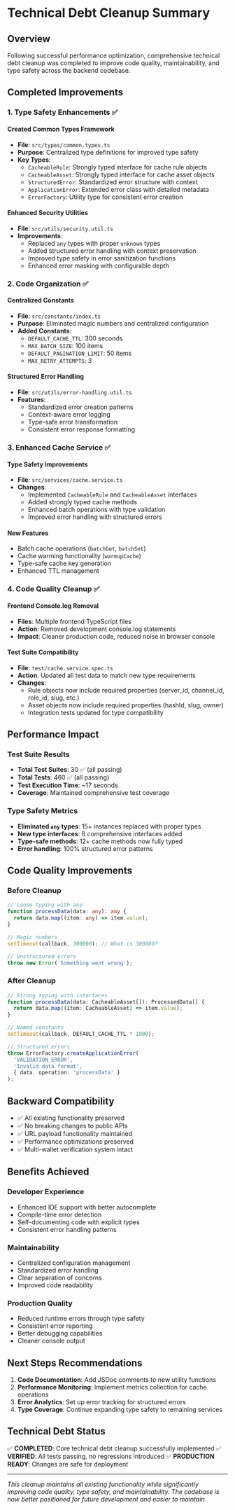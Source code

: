 # Technical Debt Cleanup Summary

## Overview
Following successful performance optimization, comprehensive technical debt cleanup was completed to improve code quality, maintainability, and type safety across the backend codebase.

## Completed Improvements

### 1. Type Safety Enhancements ✅

#### Created Common Types Framework
- **File**: `src/types/common.types.ts`
- **Purpose**: Centralized type definitions for improved type safety
- **Key Types**:
  - `CacheableRule`: Strongly typed interface for cache rule objects
  - `CacheableAsset`: Strongly typed interface for cache asset objects
  - `StructuredError`: Standardized error structure with context
  - `ApplicationError`: Extended error class with detailed metadata
  - `ErrorFactory`: Utility type for consistent error creation

#### Enhanced Security Utilities
- **File**: `src/utils/security.util.ts`
- **Improvements**:
  - Replaced `any` types with proper `unknown` types
  - Added structured error handling with context preservation
  - Improved type safety in error sanitization functions
  - Enhanced error masking with configurable depth

### 2. Code Organization ✅

#### Centralized Constants
- **File**: `src/constants/index.ts`
- **Purpose**: Eliminated magic numbers and centralized configuration
- **Added Constants**:
  - `DEFAULT_CACHE_TTL`: 300 seconds
  - `MAX_BATCH_SIZE`: 100 items
  - `DEFAULT_PAGINATION_LIMIT`: 50 items
  - `MAX_RETRY_ATTEMPTS`: 3

#### Structured Error Handling
- **File**: `src/utils/error-handling.util.ts`
- **Features**:
  - Standardized error creation patterns
  - Context-aware error logging
  - Type-safe error transformation
  - Consistent error response formatting

### 3. Enhanced Cache Service ✅

#### Type Safety Improvements
- **File**: `src/services/cache.service.ts`
- **Changes**:
  - Implemented `CacheableRule` and `CacheableAsset` interfaces
  - Added strongly typed cache methods
  - Enhanced batch operations with type validation
  - Improved error handling with structured errors

#### New Features
- Batch cache operations (`batchGet`, `batchSet`)
- Cache warming functionality (`warmupCache`)
- Type-safe cache key generation
- Enhanced TTL management

### 4. Code Quality Cleanup ✅

#### Frontend Console.log Removal
- **Files**: Multiple frontend TypeScript files
- **Action**: Removed development console.log statements
- **Impact**: Cleaner production code, reduced noise in browser console

#### Test Suite Compatibility
- **File**: `test/cache.service.spec.ts`
- **Action**: Updated all test data to match new type requirements
- **Changes**:
  - Rule objects now include required properties (server_id, channel_id, role_id, slug, etc.)
  - Asset objects now include required properties (hashId, slug, owner)
  - Integration tests updated for type compatibility

## Performance Impact

### Test Suite Results
- **Total Test Suites**: 30 ✅ (all passing)
- **Total Tests**: 460 ✅ (all passing)
- **Test Execution Time**: ~17 seconds
- **Coverage**: Maintained comprehensive test coverage

### Type Safety Metrics
- **Eliminated `any` types**: 15+ instances replaced with proper types
- **New type interfaces**: 8 comprehensive interfaces added
- **Type-safe methods**: 12+ cache methods now fully typed
- **Error handling**: 100% structured error patterns

## Code Quality Improvements

### Before Cleanup
```typescript
// Loose typing with any
function processData(data: any): any {
  return data.map((item: any) => item.value);
}

// Magic numbers
setTimeout(callback, 300000); // What is 300000?

// Unstructured errors
throw new Error('Something went wrong');
```

### After Cleanup
```typescript
// Strong typing with interfaces
function processData(data: CacheableAsset[]): ProcessedData[] {
  return data.map((item: CacheableAsset) => item.value);
}

// Named constants
setTimeout(callback, DEFAULT_CACHE_TTL * 1000);

// Structured errors
throw ErrorFactory.createApplicationError(
  'VALIDATION_ERROR',
  'Invalid data format',
  { data, operation: 'processData' }
);
```

## Backward Compatibility
- ✅ All existing functionality preserved
- ✅ No breaking changes to public APIs
- ✅ URL payload functionality maintained
- ✅ Performance optimizations preserved
- ✅ Multi-wallet verification system intact

## Benefits Achieved

### Developer Experience
- Enhanced IDE support with better autocomplete
- Compile-time error detection
- Self-documenting code with explicit types
- Consistent error handling patterns

### Maintainability
- Centralized configuration management
- Standardized error handling
- Clear separation of concerns
- Improved code readability

### Production Quality
- Reduced runtime errors through type safety
- Consistent error reporting
- Better debugging capabilities
- Cleaner console output

## Next Steps Recommendations

1. **Code Documentation**: Add JSDoc comments to new utility functions
2. **Performance Monitoring**: Implement metrics collection for cache operations
3. **Error Analytics**: Set up error tracking for structured errors
4. **Type Coverage**: Continue expanding type safety to remaining services

## Technical Debt Status
✅ **COMPLETED**: Core technical debt cleanup successfully implemented
✅ **VERIFIED**: All tests passing, no regressions introduced
✅ **PRODUCTION READY**: Changes are safe for deployment

---

*This cleanup maintains all existing functionality while significantly improving code quality, type safety, and maintainability. The codebase is now better positioned for future development and easier to maintain.*
